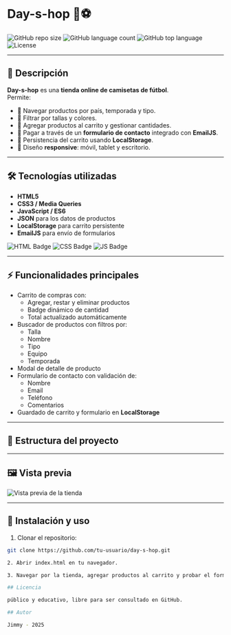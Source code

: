 # Day-s-hop 🛒⚽

![GitHub repo size](https://img.shields.io/github/repo-size/tu-usuario/day-s-hop?style=for-the-badge)
![GitHub language count](https://img.shields.io/github/languages/count/tu-usuario/day-s-hop?style=for-the-badge)
![GitHub top language](https://img.shields.io/github/languages/top/tu-usuario/day-s-hop?style=for-the-badge)
![License](https://img.shields.io/github/license/tu-usuario/day-s-hop?style=for-the-badge)

---

## 🌟 Descripción

**Day-s-hop** es una **tienda online de camisetas de fútbol**.  
Permite:

- 🔹 Navegar productos por país, temporada y tipo.  
- 🔹 Filtrar por tallas y colores.  
- 🔹 Agregar productos al carrito y gestionar cantidades.  
- 🔹 Pagar a través de un **formulario de contacto** integrado con **EmailJS**.  
- 🔹 Persistencia del carrito usando **LocalStorage**.  
- 🔹 Diseño **responsive**: móvil, tablet y escritorio.

---

## 🛠 Tecnologías utilizadas

- **HTML5**  
- **CSS3 / Media Queries**  
- **JavaScript / ES6**  
- **JSON** para los datos de productos  
- **LocalStorage** para carrito persistente  
- **EmailJS** para envío de formularios  

![HTML Badge](https://img.shields.io/badge/HTML5-E34F26?style=for-the-badge&logo=html5&logoColor=white)
![CSS Badge](https://img.shields.io/badge/CSS3-1572B6?style=for-the-badge&logo=css3&logoColor=white)
![JS Badge](https://img.shields.io/badge/JavaScript-F7DF1E?style=for-the-badge&logo=javascript&logoColor=black)

---

## ⚡ Funcionalidades principales

- Carrito de compras con:
  - Agregar, restar y eliminar productos  
  - Badge dinámico de cantidad  
  - Total actualizado automáticamente  
- Buscador de productos con filtros por:
  - Talla  
  - Nombre  
  - Tipo  
  - Equipo  
  - Temporada  
- Modal de detalle de producto  
- Formulario de contacto con validación de:
  - Nombre  
  - Email  
  - Teléfono  
  - Comentarios  
- Guardado de carrito y formulario en **LocalStorage**

---

## 📂 Estructura del proyecto


---

## 🖼 Vista previa

![Vista previa de la tienda](img/preview.png)  <!-- Reemplaza con tu ruta de imagen -->

---
## 🚀 Instalación y uso

1. Clonar el repositorio:

```bash
git clone https://github.com/tu-usuario/day-s-hop.git

2. Abrir index.html en tu navegador.

3. Navegar por la tienda, agregar productos al carrito y probar el formulario de contacto

## Licencia

público y educativo, libre para ser consultado en GitHub.

## Autor

Jimmy - 2025 





